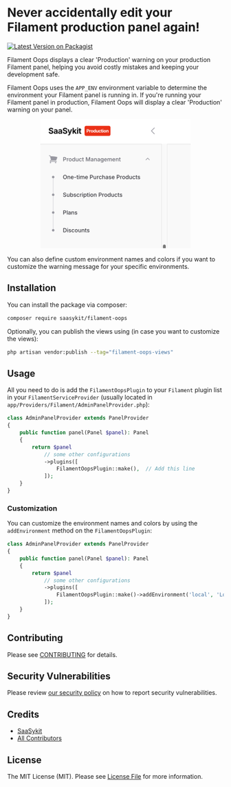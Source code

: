 # Never accidentally edit your Filament production panel again!

[![Latest Version on Packagist](https://img.shields.io/packagist/v/saasykit/filament-oops.svg?style=flat-square)](https://packagist.org/packages/saasykit/filament-oops)

Filament Oops displays a clear 'Production' warning on your production Filament panel, helping you avoid costly mistakes and keeping your development safe.

Filament Oops uses the `APP_ENV` environment variable to determine the environment your Filament panel is running in. If you're running your Filament panel in production, Filament Oops will display a clear 'Production' warning on your panel.

<p align="center"><img style="height: 300px"  src="./docs/img/warning.png" alt="Warning"></p>

You can also define custom environment names and colors if you want to customize the warning message for your specific environments.

## Installation

You can install the package via composer:

```bash
composer require saasykit/filament-oops
```

Optionally, you can publish the views using (in case you want to customize the views):

```bash
php artisan vendor:publish --tag="filament-oops-views"
```

## Usage

All you need to do is add the `FilamentOopsPlugin` to your `Filament` plugin list in your `FilamentServiceProvider` (usually located in `app/Providers/Filament/AdminPanelProvider.php`):

```php
class AdminPanelProvider extends PanelProvider
{
    public function panel(Panel $panel): Panel
    {
        return $panel
            // some other configurations
            ->plugins([
                FilamentOopsPlugin::make(),  // Add this line
            ]);
    }
}
```

### Customization

You can customize the environment names and colors by using the `addEnvironment` method on the `FilamentOopsPlugin`:

```php
class AdminPanelProvider extends PanelProvider
{
    public function panel(Panel $panel): Panel
    {
        return $panel
            // some other configurations
            ->plugins([
                FilamentOopsPlugin::make()->addEnvironment('local', 'Local', '#008000'),  // Add this line
            ]);
    }
}
```

## Contributing

Please see [CONTRIBUTING](.github/CONTRIBUTING.md) for details.

## Security Vulnerabilities

Please review [our security policy](../../security/policy) on how to report security vulnerabilities.

## Credits

- [SaaSykit](https://github.com/saasykit)
- [All Contributors](../../contributors)

## License

The MIT License (MIT). Please see [License File](LICENSE.md) for more information.
